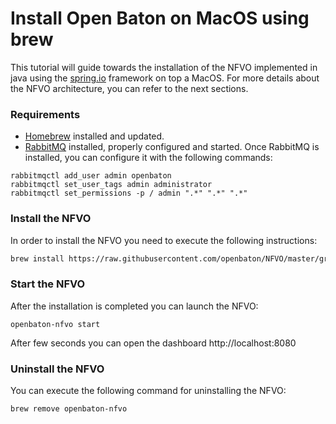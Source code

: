 # Install Open Baton on MacOS using brew

This tutorial will guide towards the installation of the NFVO implemented in java using the [spring.io][spring] framework on top a MacOS. For more details about the NFVO architecture, you can refer to the next sections.
 
### Requirements

- [Homebrew][homebrew-website] installed and updated.  
- [RabbitMQ][rabbitmq-website] installed, properly configured and started. Once RabbitMQ is installed, you can configure it with the following commands:
```
rabbitmqctl add_user admin openbaton
rabbitmqctl set_user_tags admin administrator
rabbitmqctl set_permissions -p / admin ".*" ".*" ".*"
```


### Install the NFVO

In order to install the NFVO you need to execute the following instructions: 
```bash
brew install https://raw.githubusercontent.com/openbaton/NFVO/master/gradle/gradle/scripts/osx/openbaton-nfvo.rb
```

### Start the NFVO 

After the installation is completed you can launch the NFVO: 
```
openbaton-nfvo start
```
After few seconds you can open the dashboard http://localhost:8080

### Uninstall the NFVO

You can execute the following command for uninstalling the NFVO: 
```
brew remove openbaton-nfvo
```


[spring]:https://spring.io
[localhost:8080]:http://localhost:8080/
[vim_plugin_doc]:vim-plugin
[use-openbaton]:use.md
[dummy-NSR]:dummy-NSR.md
[reference-to-rabbit-site]:https://www.rabbitmq.com/
[zabbix-server-configuration]:zabbix-server-configuration.md
[homebrew-website]:http://brew.sh
[rabbitmq-website]:https://www.rabbitmq.com

<!---
Script for open external links in a new tab
-->
<script type="text/javascript" charset="utf-8">
      // Creating custom :external selector
      $.expr[':'].external = function(obj){
          return !obj.href.match(/^mailto\:/)
                  && (obj.hostname != location.hostname);
      };
      $(function(){
        $('a:external').addClass('external');
        $(".external").attr('target','_blank');
      })
</script>
